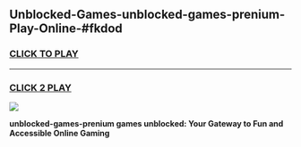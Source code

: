 
## Unblocked-Games-unblocked-games-prenium-Play-Online-#fkdod
<h3>
<a href="https://premium.freeplayer.one?title=unblocked-games-prenium&ref=27F">CLICK TO PLAY</a></h3>
<hr>

<h3>
<a href="https://premium.freeplayer.one?title=unblocked-games-prenium&ref=27F">CLICK 2 PLAY</a>
  
</h3>

<a href="https://premium.freeplayer.one?title=unblocked-games-prenium&ref=27F"><img src="https://clearcache.store/games.png"></a>


**unblocked-games-prenium games unblocked: Your Gateway to Fun and Accessible Online Gaming**
